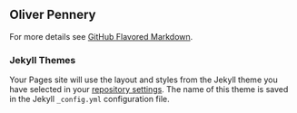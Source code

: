 ## Oliver Pennery

For more details see [GitHub Flavored Markdown](https://guides.github.com/features/mastering-markdown/).

### Jekyll Themes

Your Pages site will use the layout and styles from the Jekyll theme you have selected in your [repository settings](https://github.com/OliverPennery/OliverPennery.github.io/settings/pages). The name of this theme is saved in the Jekyll `_config.yml` configuration file.

